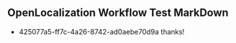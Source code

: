 ## OpenLocalization Workflow Test MarkDown
* 425077a5-ff7c-4a26-8742-ad0aebe70d9a thanks!

<!--HONumber=Sep16_HO1-->


